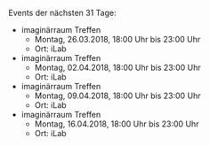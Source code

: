 Events der nächsten 31 Tage:

- imaginärraum Treffen
  - Montag, 26.03.2018, 18:00 Uhr bis 23:00 Uhr
  - Ort: iLab
- imaginärraum Treffen
  - Montag, 02.04.2018, 18:00 Uhr bis 23:00 Uhr
  - Ort: iLab
- imaginärraum Treffen
  - Montag, 09.04.2018, 18:00 Uhr bis 23:00 Uhr
  - Ort: iLab
- imaginärraum Treffen
  - Montag, 16.04.2018, 18:00 Uhr bis 23:00 Uhr
  - Ort: iLab
